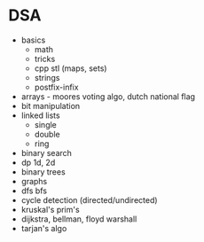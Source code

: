 # DSA 
- basics
  - math
  - tricks
  - cpp stl (maps, sets)
  - strings
  - postfix-infix
- arrays - moores voting algo, dutch national flag
- bit manipulation
- linked lists
  - single
  - double
  - ring  
- binary search
- dp 1d, 2d
- binary trees
- graphs
- dfs bfs
- cycle detection (directed/undirected)
- kruskal's prim's
- dijkstra, bellman, floyd warshall
- tarjan's algo
